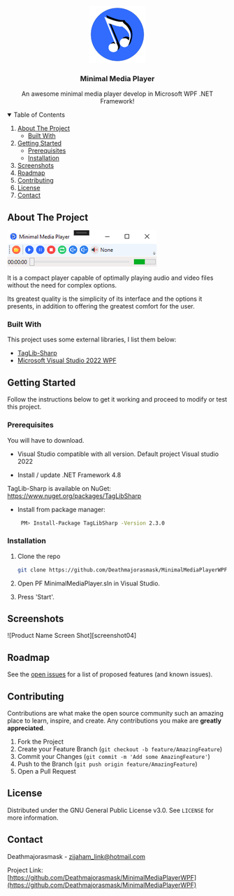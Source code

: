 <!-- HEADER -->
<br />
<p align="center">
 <a href="https://github.com/Deathmajorasmask/MinimalMediaPlayerWPF">
    <img src="images/WPF_Media_Player_Icon.png" alt="Logo" width="130" height="130">
 </a>

  <h3 align="center">Minimal Media Player</h3>

  <p align="center">
    An awesome minimal media player develop in Microsoft WPF .NET Framework!
    <br />
  </p>
</p>

<!-- TABLE OF CONTENTS -->
<details open="open">
  <summary>Table of Contents</summary>
  <ol>
    <li>
      <a href="#about-the-project">About The Project</a>
      <ul>
        <li><a href="#built-with">Built With</a></li>
      </ul>
    </li>
    <li>
      <a href="#getting-started">Getting Started</a>
      <ul>
        <li><a href="#prerequisites">Prerequisites</a></li>
        <li><a href="#installation">Installation</a></li>
      </ul>
    </li>
    <li><a href="#screenshots">Screenshots</a></li>
    <li><a href="#roadmap">Roadmap</a></li>
    <li><a href="#contributing">Contributing</a></li>
    <li><a href="#license">License</a></li>
    <li><a href="#contact">Contact</a></li>
  </ol>
</details>

<!-- ABOUT THE PROJECT -->
## About The Project

[![Product Name Screen Shot][screenshot]](https://github.com/Deathmajorasmask/MinimalMediaPlayerWPF)

It is a compact player capable of optimally playing audio and video files without the need for complex options.

Its greatest quality is the simplicity of its interface and the options it presents, in addition to offering the greatest comfort for the user.

### Built With

This project uses some external libraries, I list them below:
* [TagLib-Sharp](https://github.com/mono/taglib-sharp)
* [Microsoft Visual Studio 2022 WPF](https://learn.microsoft.com/en-us/visualstudio/get-started/csharp/tutorial-wpf?view=vs-2022)

<!-- GETTING STARTED -->
## Getting Started

Follow the instructions below to get it working and proceed to modify or test this project.

### Prerequisites

You will have to download.
* Visual Studio compatible with all version. Default project Visual studio 2022

* Install / update .NET Framework 4.8

TagLib-Sharp is available on NuGet: https://www.nuget.org/packages/TagLibSharp

* Install from package manager:
   ```sh
    PM> Install-Package TagLibSharp -Version 2.3.0
   ```
### Installation

1. Clone the repo
   ```sh
   git clone https://github.com/Deathmajorasmask/MinimalMediaPlayerWPF.git
   ```
2. Open PF MinimalMediaPlayer.sln in Visual Studio.

3. Press 'Start'.

## Screenshots
![Product Name Screen Shot][screenshot04]

<!-- ROADMAP -->
## Roadmap

See the [open issues](https://github.com/Deathmajorasmask/MinimalMediaPlayerWPF/issues) for a list of proposed features (and known issues).

<!-- CONTRIBUTING -->
## Contributing

Contributions are what make the open source community such an amazing place to learn, inspire, and create. Any contributions you make are **greatly appreciated**.

1. Fork the Project
2. Create your Feature Branch (`git checkout -b feature/AmazingFeature`)
3. Commit your Changes (`git commit -m 'Add some AmazingFeature'`)
4. Push to the Branch (`git push origin feature/AmazingFeature`)
5. Open a Pull Request

<!-- LICENSE -->
## License

Distributed under the GNU General Public License v3.0. See `LICENSE` for more information.

<!-- CONTACT -->
## Contact

Deathmajorasmask - zijaham_link@hotmail.com

Project Link: [https://github.com/Deathmajorasmask/MinimalMediaPlayerWPF](https://github.com/Deathmajorasmask/MinimalMediaPlayerWPF)


<!-- MARKDOWN LINKS & IMAGES -->
[screenshot]: images/MinimalMediaPlayer_1.PNG